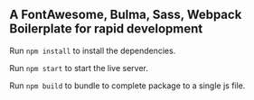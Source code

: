 ## A FontAwesome, Bulma, Sass, Webpack Boilerplate for rapid development

Run `npm install` to install the dependencies.

Run `npm start` to start the live server.

Run `npm build` to bundle to complete package to a single js file.
